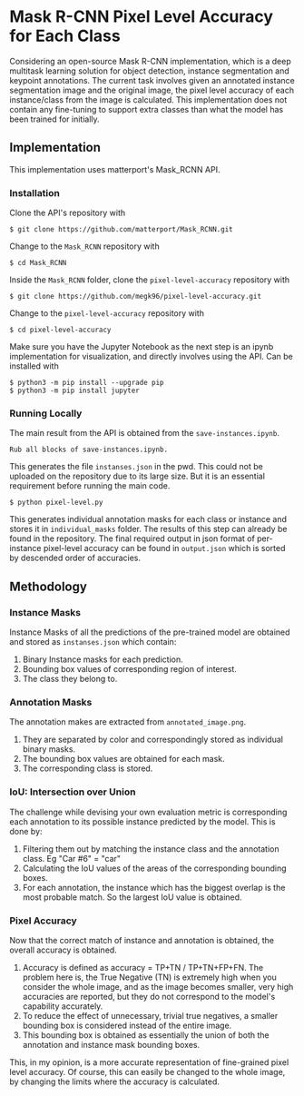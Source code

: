 # Mask R-CNN Pixel Level Accuracy for Each Class

Considering an open-source Mask R-CNN implementation, which is a deep multitask learning solution for object detection, instance segmentation and keypoint annotations. The current task involves given an annotated instance segmentation image and the original image, the pixel level accuracy of each instance/class from the image is calculated. This implementation does not contain any fine-tuning to support extra classes than what the model has been trained for initially.

## Implementation
This implementation uses matterport's Mask_RCNN API. 
### Installation
Clone the API's repository with
```
$ git clone https://github.com/matterport/Mask_RCNN.git
```
Change to the ``Mask_RCNN`` repository with 
```
$ cd Mask_RCNN
```

Inside the ``Mask_RCNN`` folder, clone the ``pixel-level-accuracy`` repository with 
```
$ git clone https://github.com/megk96/pixel-level-accuracy.git
```
Change to the ``pixel-level-accuracy`` repository with 
```
$ cd pixel-level-accuracy
```

Make sure you have the Jupyter Notebook as the next step is an ipynb implementation for visualization, and directly involves using the API. Can be installed with
```
$ python3 -m pip install --upgrade pip
$ python3 -m pip install jupyter
```

### Running Locally
The main result from the API is obtained from the ``save-instances.ipynb``. 
```
Rub all blocks of save-instances.ipynb. 
```
This generates the file ``instanses.json`` in the pwd. 
This could not be uploaded on the repository due to its large size. But it is an essential requirement before running the main code.
```
$ python pixel-level.py
```
This generates individual annotation masks for each class or instance and stores it in ``individual_masks`` folder. The results of this step can already be found in the repository. 
The final required output in json format of per-instance pixel-level accuracy can be found in ``output.json`` which is sorted by descended order of accuracies. 

## Methodology
### Instance Masks
Instance Masks of all the predictions of the pre-trained model are obtained and stored as ``instanses.json`` which contain:
1. Binary Instance masks for each prediction. 
2. Bounding box values of corresponding region of interest. 
3. The class they belong to. 

### Annotation Masks
The annotation makes are extracted from ``annotated_image.png``. 
1. They are separated by color and correspondingly stored as individual binary masks. 
2. The bounding box values are obtained for each mask. 
3. The corresponding class is stored. 

### IoU: Intersection over Union
The challenge while devising your own evaluation metric is corresponding each annotation to its possible instance predicted by the model. 
This is done by:
1. Filtering them out by matching the instance class and the annotation class. Eg "Car #6" = "car"
2. Calculating the IoU values of the areas of the corresponding bounding boxes. 
3. For each annotation, the instance which has the biggest overlap is the most probable match. So the largest IoU value is obtained.

### Pixel Accuracy
Now that the correct match of instance and annotation is obtained, the overall accuracy is obtained. 
1. Accuracy is defined as accuracy = TP+TN / TP+TN+FP+FN. The problem here is, the True Negative (TN) is extremely high when you consider the whole image, and as the image becomes smaller, very high accuracies are reported, but they do not correspond to the model's capability accurately. 
2. To reduce the effect of unnecessary, trivial true negatives, a smaller bounding box is considered instead of the entire image. 
3. This bounding box is obtained as essentially the union of both the annotation and instance mask bounding boxes. 

This, in my opinion, is a more accurate representation of fine-grained pixel level accuracy. 
Of course, this can easily be changed to the whole image, by changing the limits where the accuracy is calculated. 
